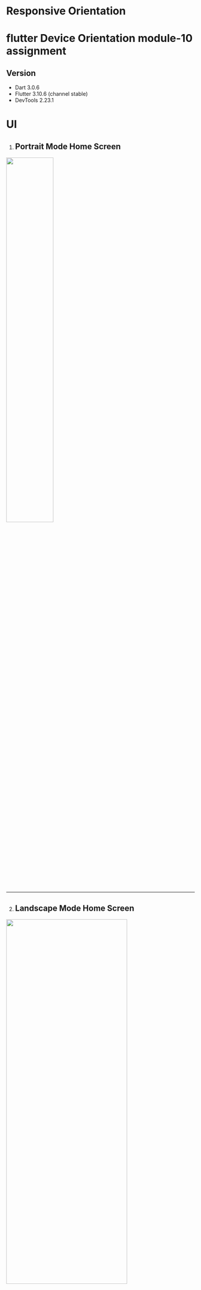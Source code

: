 # Responsive Orientation

# flutter **Device Orientation** module-10 assignment

## Version

-   Dart 3.0.6
-   Flutter 3.10.6 (channel stable)
-   DevTools 2.23.1


# UI

1. ## Portrait Mode Home Screen
<img src="https://github.com/pd28CSE/flutter__device_orientation_module10_assignment_ostad/assets/71305747/85b27927-f737-4e23-a7e4-66835231ae3d" width="50%" height="50%"><hr>



2. ## Landscape Mode Home Screen
<img src="https://github.com/pd28CSE/flutter__device_orientation_module10_assignment_ostad/assets/71305747/cc3d2e7f-7733-4d61-9291-e39bb6b1a291" width="80%" height="50%"><hr>

